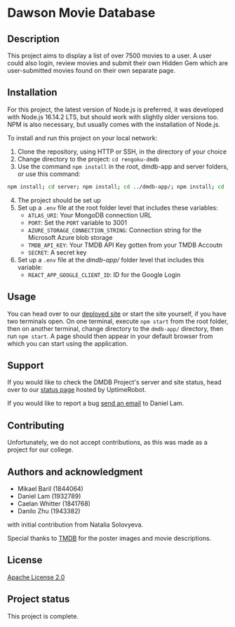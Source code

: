 # Dawson Movie Database

## Description
This project aims to display a list of over 7500 movies to a user. A user could also login, review movies and submit their own Hidden Gem which are user-submitted movies found on their own separate page.

## Installation
For this project, the latest version of Node.js is preferred, it was developed with Node.js 16.14.2 LTS, but should work with slightly older versions too.
NPM is also necessary, but usually comes with the installation of Node.js.

To install and run this project on your local network:
   1. Clone the repository, using HTTP or SSH, in the directory of your choice
   2. Change directory to the project: `cd rengoku-dmdb`
   3. Use the command `npm install` in the root, dmdb-app and server folders, or use this command:
   ```sh
   npm install; cd server; npm install; cd ../dmdb-app/; npm install; cd .. 
   ```
   4. The project should be set up
   5. Set up a `.env` file at the root folder level that includes these variables:
      - `ATLAS_URI`: Your MongoDB connection URL
      - `PORT`: Set the `PORT` variable to 3001
      - `AZURE_STORAGE_CONNECTION_STRING`: Connection string for the Microsoft Azure blob storage
      - `TMDB_API_KEY`: Your TMDB API Key gotten from your TMDB Accoutn
      - `SECRET`: A secret key
   6. Set up a `.env` file at the *dmdb-app/* folder level that includes this variable:
      - `REACT_APP_GOOGLE_CLIENT_ID`: ID for the Google Login

## Usage
You can head over to our [deployed site](https://dmdb-project.herokuapp.com) or start the site yourself, if you have two terminals open. On one terminal, execute `npm start` from the root folder, then on another terminal, change directory to the `dmdb-app/` directory, then run `npm start`. A page should then appear in your default browser from which you can start using the application.

## Support
If you would like to check the DMDB Project's server and site status, head over to our [status page](https://stats.uptimerobot.com/v7xxocEMVD) hosted by UptimeRobot.

If you would like to report a bug [send an email](mailto:daniel.lam@dawsoncollege.qc.ca) to Daniel Lam.

## Contributing
Unfortunately, we do not accept contributions, as this was made as a project for our college.

## Authors and acknowledgment

- Mikael Baril (1844064)
- Daniel Lam (1932789)
- Caelan Whitter (1841768)
- Danilo Zhu (1943382)

with initial contribution from Natalia Solovyeva.

Special thanks to [TMDB](https://www.themoviedb.org/) for the poster images and movie descriptions.

## License
[Apache License 2.0](https://www.apache.org/licenses/LICENSE-2.0)

## Project status
This project is complete.
